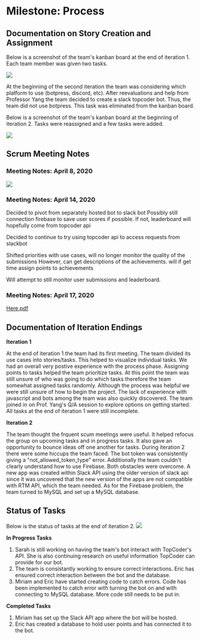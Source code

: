 # Milestone: Process 


## Documentation on Story Creation and Assignment 

Below is a screenshot of the team's kanban board at the end of iteration 1. Each team member was given two tasks. 

![](https://github.com/podkolzinmir/RewardBot/blob/master/Meeting%20Notes/first%20kanban.PNG)

At the beginning of the second iteration the team was considering which platform to use (botpress, discord, etc). After reevaluations and help from Professor Yang the team decided to create a slack topcoder bot. Thus, the team did not use botpress. This task was eliminated from the kanban board. 

Below is a screenshot of the team's kanban board at the beginning of iteration 2. Tasks were reassigned and a few tasks were added. 

![](https://github.com/podkolzinmir/RewardBot/blob/master/Meeting%20Notes/Iteration%202%20kanban.PNG)

## Scrum Meeting Notes

### **Meeting Notes: April 8, 2020**
![](https://github.com/podkolzinmir/RewardBot/blob/master/Meeting%20Notes/team%20meeting%204.8.PNG)



### **Meeting Notes: April 14, 2020**

Decided to pivot from separately hosted bot to slack bot
  Possibly still connection firebase to save user scores if possible. If not, leaderboard will hopefully come from topcoder api

Decided to continue to try using topcoder api to access requests from slackbot

Shifted priorities with use cases, will no longer monitor the quality of the submissions 
  However, can get descriptions of the achievements. will if get time assign points to achievements 
  
Will attempt to still monitor user submissions and leaderboard.



### **Meeting Notes: April 17, 2020**

[Here.pdf](https://github.com/podkolzinmir/RewardBot/blob/master/Meeting%20Notes/Meeting%20Notes%204.17.pdf)

## Documentation of Iteration Endings
**Iteration 1**

At the end of iteration 1 the team had its first meeting. The team divided its use cases into stories/tasks. This helped to visualize individual tasks. We had an overall very postive experience with the process phase. Assigning points to tasks helped the team prioritize tasks. At this point the team was still unsure of who was going to do which tasks therefore the team somewhat assigned tasks randomly. Although the process was helpful we were still unsure of how to begin the project. The lack of experience with javascript and bots among the team was also quickly discovered. The team joined in on Prof. Yang's Q/A session to explore options on getting started. All tasks at the end of iteration 1 were still incomplete. 

**Iteration 2** 

The team thought the frquent scum meetings were useful. It helped refocus the group on upcoming tasks and in progress tasks. It also gave an opportunity to bounce ideas off one another for tasks. During iteration 2 there were some hiccups the team faced. The bot token was consistently giving a "not_allowed_token_type" error. Additionally the team couldn't clearly understand how to use Firebase. Both obstacles were overcome. A new app was created within Slack API using the older version of slack api since it was uncovered that the new version of the apps are not compatible with RTM API, which the team needed. As for the Firebase problem, the team turned to MySQL and set up a MySQL database. 

## Status of Tasks

Below is the status of tasks at the end of iteration 2. 
![](https://github.com/podkolzinmir/RewardBot/blob/master/Meeting%20Notes/kanban%20iteration%202%20end.PNG)

**In Progress Tasks**
1. Sarah is still working on having the team's bot interact with TopCoder's API. She is also continuing research on useful information TopCoder can provide for our bot. 
2. The team is consistantly working to ensure correct interactions. Eric has ensured correct interaction between the bot and the database. 
3. Miriam and Eric have started creating code to catch errors. Code has been implemented to catch error with turning the bot on and with connecting to MySQL database. More code still needs to be put in. 

**Completed Tasks**
1. Miriam has set up the Slack API app where the bot will be hosted.
2. Eric has created a database to hold user points and has connected it to the bot. 

